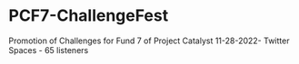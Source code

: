 # PCF7-ChallengeFest
Promotion of Challenges for Fund 7 of Project Catalyst
11-28-2022- Twitter Spaces - 65 listeners

